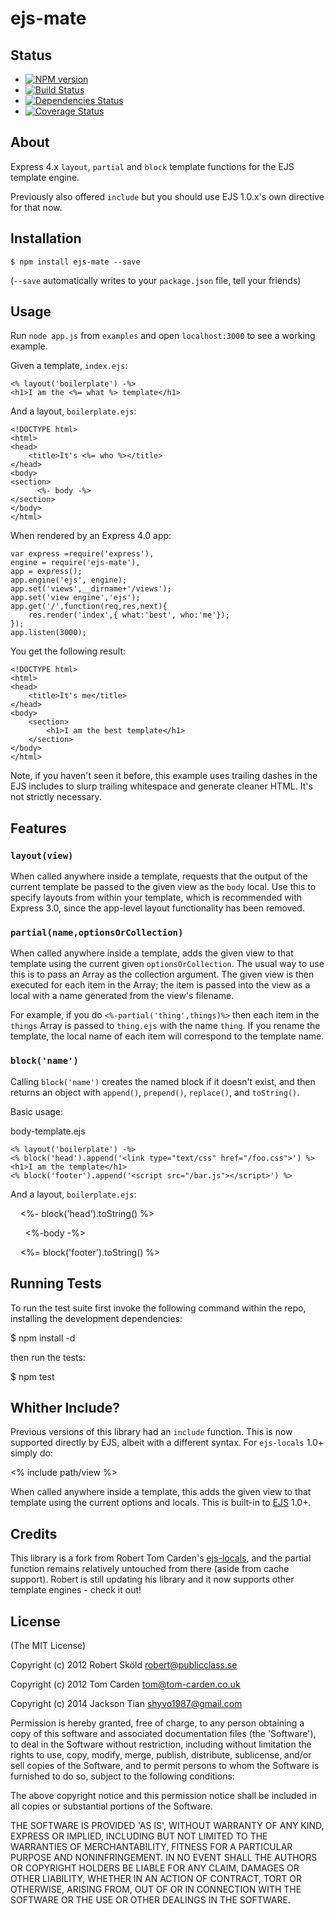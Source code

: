 [](#ejs-mate)ejs-mate
=====================

[](#status)Status
-----------------

*   [![NPM version](https://badge.fury.io/js/ejs-mate.png)](http://badge.fury.io/js/ejs-mate)
*   [![Build Status](https://travis-ci.org/JacksonTian/ejs-mate.png?branch=master)](https://travis-ci.org/JacksonTian/ejs-mate)
*   [![Dependencies Status](https://david-dm.org/JacksonTian/ejs-mate.png)](https://david-dm.org/JacksonTian/ejs-mate)
*   [![Coverage Status](https://coveralls.io/repos/JacksonTian/ejs-mate/badge.png)](https://coveralls.io/r/JacksonTian/ejs-mate)

[](#about)About
---------------

Express 4.x `layout`, `partial` and `block` template functions for the EJS template engine.

Previously also offered `include` but you should use EJS 1.0.x's own directive for that now.

[](#installation)Installation
-----------------------------

	$ npm install ejs-mate --save

(`--save` automatically writes to your `package.json` file, tell your friends)

[](#usage)Usage
---------------

Run `node app.js` from `examples` and open `localhost:3000` to see a working example.

Given a template, `index.ejs`:

	<% layout('boilerplate') -%>
	<h1>I am the <%= what %> template</h1>

And a layout, `boilerplate.ejs`:

	<!DOCTYPE html>
	<html>
	<head>
		<title>It's <%= who %></title>
	</head>
	<body>
	<section>
	      <%- body -%>
	</section>
	</body>
	</html>

When rendered by an Express 4.0 app:

	var express =require('express'),
	engine = require('ejs-mate'),
	app = express();
	app.engine('ejs', engine);
	app.set('views',__dirname+'/views');
	app.set('view engine','ejs');
	app.get('/',function(req,res,next){
		res.render('index',{ what:'best', who:'me'});
	});
	app.listen(3000);

You get the following result:

	<!DOCTYPE html>
	<html>
	<head>
		<title>It's me</title>
	</head>
	<body>
		<section>
			<h1>I am the best template</h1>
		</section>
	</body>
	</html>

Note, if you haven't seen it before, this example uses trailing dashes in the EJS includes to slurp trailing whitespace and generate cleaner HTML. It's not strictly necessary.

[](#features)Features
---------------------

### [](#layoutview)`layout(view)`

When called anywhere inside a template, requests that the output of the current template be passed to the given view as the `body` local. Use this to specify layouts from within your template, which is recommended with Express 3.0, since the app-level layout functionality has been removed.

### [](#partialnameoptionsorcollection)`partial(name,optionsOrCollection)`

When called anywhere inside a template, adds the given view to that template using the current given `optionsOrCollection`. The usual way to use this is to pass an Array as the collection argument. The given view is then executed for each item in the Array; the item is passed into the view as a local with a name generated from the view's filename.

For example, if you do `<%-partial('thing',things)%>` then each item in the `things` Array is passed to `thing.ejs` with the name `thing`. If you rename the template, the local name of each item will correspond to the template name.

### [](#blockname)`block('name')`

Calling `block('name')` creates the named block if it doesn't exist, and then returns an object with `append()`, `prepend()`, `replace()`, and `toString()`.

Basic usage:

body-template.ejs

    <% layout('boilerplate') -%>
    <% block('head').append('<link type="text/css" href="/foo.css">') %>
    <h1>I am the template</h1>
    <% block('footer').append('<script src="/bar.js"></script>') %>
    

And a layout, `boilerplate.ejs`:

<!DOCTYPE html>

<html>

<head>

<title>I'm the layout</title>

    <%- block('head').toString() %>

</head>

<body>

<section>

      <%-body -%>

</section>

    <%= block('footer').toString() %>

</body>

</html>

[](#running-tests)Running Tests
-------------------------------

To run the test suite first invoke the following command within the repo, installing the development dependencies:

$ npm install -d

then run the tests:

$ npm test

[](#whither-include)Whither Include?
------------------------------------

Previous versions of this library had an `include` function. This is now supported directly by EJS, albeit with a different syntax. For `ejs-locals` 1.0+ simply do:

<% include path/view %>

When called anywhere inside a template, this adds the given view to that template using the current options and locals. This is built-in to [EJS](https://github.com/visionmedia/ejs) 1.0+.

[](#credits)Credits
-------------------

This library is a fork from Robert Tom Carden's [ejs-locals](https://github.com/RandomEtc/ejs-locals), and the partial function remains relatively untouched from there (aside from cache support). Robert is still updating his library and it now supports other template engines - check it out!

[](#license)License
-------------------

(The MIT License)

Copyright (c) 2012 Robert Sköld [robert@publicclass.se](mailto:robert@publicclass.se)

Copyright (c) 2012 Tom Carden [tom@tom-carden.co.uk](mailto:tom@tom-carden.co.uk)

Copyright (c) 2014 Jackson Tian [shyvo1987@gmail.com](mailto:shyvo1987@gmail.com)

Permission is hereby granted, free of charge, to any person obtaining a copy of this software and associated documentation files (the 'Software'), to deal in the Software without restriction, including without limitation the rights to use, copy, modify, merge, publish, distribute, sublicense, and/or sell copies of the Software, and to permit persons to whom the Software is furnished to do so, subject to the following conditions:

The above copyright notice and this permission notice shall be included in all copies or substantial portions of the Software.

THE SOFTWARE IS PROVIDED 'AS IS', WITHOUT WARRANTY OF ANY KIND, EXPRESS OR IMPLIED, INCLUDING BUT NOT LIMITED TO THE WARRANTIES OF MERCHANTABILITY, FITNESS FOR A PARTICULAR PURPOSE AND NONINFRINGEMENT. IN NO EVENT SHALL THE AUTHORS OR COPYRIGHT HOLDERS BE LIABLE FOR ANY CLAIM, DAMAGES OR OTHER LIABILITY, WHETHER IN AN ACTION OF CONTRACT, TORT OR OTHERWISE, ARISING FROM, OUT OF OR IN CONNECTION WITH THE SOFTWARE OR THE USE OR OTHER DEALINGS IN THE SOFTWARE.